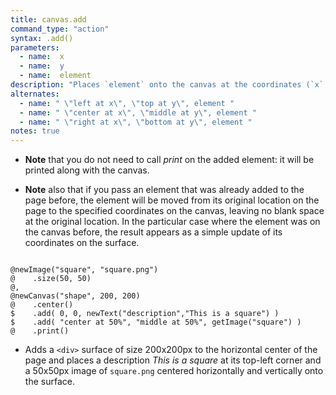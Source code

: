```yaml
---
title: canvas.add
command_type: "action"
syntax: .add()
parameters:
  - name:  x
  - name:  y
  - name:  element 
description: "Places `element` onto the canvas at the coordinates (`x`, `y`)."
alternates:
  - name: " \"left at x\", \"top at y\", element "
  - name: " \"center at x\", \"middle at y\", element "
  - name: " \"right at x\", \"bottom at y\", element "
notes: true
---
```


+ **Note** that you do not need to call *print* on the added element: it will be printed along with the canvas.

+ **Note** also that if you pass an element that was already added to the page before, the element will be moved from its original location on the page to the specified coordinates on the canvas, leaving no blank space at the original location. In the particular case where the element was on the canvas before, the result appears as a simple update of its coordinates on the surface.

<!--more-->

<pre><code class="language-diff-javascript diff-highlight try-true">
@newImage("square", "square.png")
@    .size(50, 50)
@,
@newCanvas("shape", 200, 200)
@    .center()
$    .add( 0, 0, newText("description","This is a square") )
$    .add( "center at 50%", "middle at 50%", getImage("square") )
@    .print()
</code></pre>

+ Adds a `<div>` surface of size 200x200px to the horizontal center of the page and places a description *This is a square* at its top-left corner and a 50x50px image of `square.png` centered horizontally and vertically onto the surface.		
